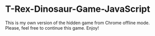 # T-Rex-Dinosaur-Game-JavaScript
This is my own version of the hidden game from Chrome offline mode. Please, feel free to continue this game. Enjoy!

